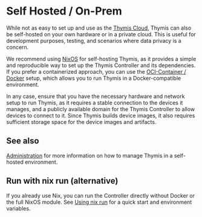 # Self Hosted / On-Prem

While not as easy to set up and use as the [Thymis Cloud](thymis-cloud.md), Thymis can also be self-hosted on your own hardware or in a private cloud.
This is useful for development purposes, testing, and scenarios where data privacy is a concern.

We recommend using [NixOS](self-hosted/nixOS.md) for self-hosting Thymis, as it provides a simple and reproducible way to set up the Thymis Controller and its dependencies.
If you prefer a containerized approach, you can use the [OCI-Container / Docker](self-hosted/oci-container.md) setup, which allows you to run Thymis in a Docker-compatible environment.

In any case, ensure that you have the necessary hardware and network setup to run Thymis, as it requires a stable connection to the devices it manages, and a publicly available domain for the Thymis Controller to allow devices to connect to it.
Since Thymis builds device images, it also requires sufficient storage space for the device images and artifacts.

## See also

[Administration](../reference/administration.md) for more information on how to manage Thymis in a self-hosted environment.

## Run with nix run (alternative)

If you already use Nix, you can run the Controller directly without Docker or the full NixOS module. See [Using nix run](self-hosted/nix-run.md) for a quick start and environment variables.
